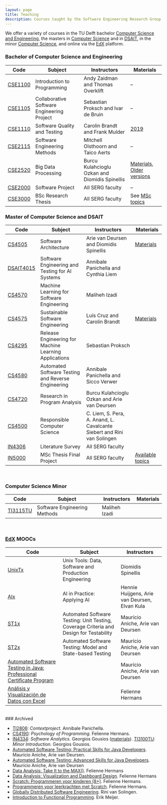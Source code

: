 ```yaml
---
layout: page
title: Teaching
description: Courses taught by the Software Engineering Research Group at TU Delft
---
```



We offer a variety of courses in the TU Delft bachelor [Computer Science and Engineering][cse], the masters in [Computer Science][msc] and in [DSAIT][dsait], in the minor [Computer Science][minor], and online via the [EdX][edx] platform.

[cse]: https://www.tudelft.nl/en/onderwijs/opleidingen/bachelors/computer-science-and-engineering/bachelor-of-computer-science-and-engineering
[msc]: https://www.tudelft.nl/onderwijs/opleidingen/masters/cs/msc-computer-science
[dsait]: https://www.tudelft.nl/onderwijs/opleidingen/masters/dsait/msc-data-science-and-artificial-intelligence-technology
[minor]: https://www.tudelft.nl/en/eemcs/study/minors/computer-science/
[edx]: https://www.edx.org/school/delftx

<a id="bsc"></a>
### Bachelor of Computer Science and Engineering

Code | Subject | Instructors | Materials
|---|---|---|---|
[CSE1100](https://www.studiegids.tudelft.nl/a101_searchCtrl.do?course_code=CSE1100&surname=&item_value=&tag_id=&deleteTag_id=&operation=searchOnCode) | Introduction to Programming | Andy Zaidman and Thomas Overklift  | –
[CSE1105](https://www.studiegids.tudelft.nl/a101_searchCtrl.do?course_code=CSE1105&surname=&item_value=&tag_id=&deleteTag_id=&operation=searchOnCode) | Collaborative Software Engineering Project | Sebastian Proksch and Ivar de Bruin | –
[CSE1110](https://www.studiegids.tudelft.nl/a101_searchCtrl.do?course_code=CSE1110&surname=&item_value=&tag_id=&deleteTag_id=&operation=searchOnCode) | Software Quality and Testing | Carolin Brandt and Frank Mulder | [2019](https://serg-delft.github.io/cse1110-2019/)
[CSE2115](https://www.studiegids.tudelft.nl/a101_searchCtrl.do?course_code=CSE2115&surname=&item_value=&tag_id=&deleteTag_id=&operation=searchOnCode) | Software Engineering Methods | Mitchell Olsthoorn and Taico Aerts | –
[CSE2520](https://www.studiegids.tudelft.nl/a101_searchCtrl.do?course_code=CSE2520&surname=&item_value=&tag_id=&deleteTag_id=&operation=searchOnCode) | Big Data Processing | Burcu Kulahcioglu Ozkan and Diomidis Spinellis | [Materials](https://burcuku.github.io/cse2520-bigdata/), [Older versions](https://www.gousios.org/courses/bigdata/)
[CSE2000](https://www.studiegids.tudelft.nl/a101_searchCtrl.do?course_code=CSE2000&surname=&item_value=&tag_id=&deleteTag_id=&operation=searchOnCode) | Software Project | All SERG faculty  | –
[CSE3000](https://www.studiegids.tudelft.nl/a101_searchCtrl.do?course_code=CSE3000&surname=&item_value=&tag_id=&deleteTag_id=&operation=searchOnCode) | BSc Research Thesis | All SERG faculty | See [MSc topics](/msc-projects)


<a id="msc"></a>
### Master of Computer Science and DSAIT

Code | Subject | Instructors | Materials
|---|---|---|---|
[CS4505](https://www.studiegids.tudelft.nl/a101_searchCtrl.do?course_code=CS4505&surname=&item_value=&tag_id=&deleteTag_id=&operation=searchOnCode) | Software Architecture | Arie van Deursen and Diomidis Spinellis | [Materials](https://se.ewi.tudelft.nl/delftswa/index.html)
[DSAIT4015](https://www.studiegids.tudelft.nl/a101_searchCtrl.do?course_code=DSAIT4015&surname=&item_value=&tag_id=&deleteTag_id=&operation=searchOnCode) | Software Engineering and Testing for AI Systems | Annibale Panichella and Cynthia Liem
[CS4570](https://www.studiegids.tudelft.nl/a101_searchCtrl.do?course_code=CS4570&surname=&item_value=&tag_id=&deleteTag_id=&operation=searchOnCode) | Machine Learning for Software Engineering | Maliheh Izadi
[CS4575](https://www.studiegids.tudelft.nl/a101_searchCtrl.do?course_code=CS4575&surname=&item_value=&tag_id=&deleteTag_id=&operation=searchOnCode) | Sustainable Software Engineering | Luís Cruz and Carolin Brandt | [Materials](https://luiscruz.github.io/course_sustainableSE/)
[CS4295](https://www.studiegids.tudelft.nl/a101_searchCtrl.do?course_code=CS4295&surname=&item_value=&tag_id=&deleteTag_id=&operation=searchOnCode) | Release Engineering for Machine Learning Applications | Sebastian Proksch
[CS4580](https://www.studiegids.tudelft.nl/a101_searchCtrl.do?course_code=CS4580&surname=&item_value=&tag_id=&deleteTag_id=&operation=searchOnCode) | Automated Software Testing and Reverse Engineering | Annibale Panichella and Sicco Verwer
[CS4720](https://www.studiegids.tudelft.nl/a101_searchCtrl.do?course_code=CS4720&surname=&item_value=&tag_id=&deleteTag_id=&operation=searchOnCode) | Research in Program Analysis | Burcu Kulahcioglu Ozkan and Arie van Deursen
[CS4500](https://www.studiegids.tudelft.nl/a101_searchCtrl.do?course_code=CS4500&surname=&item_value=&tag_id=&deleteTag_id=&operation=searchOnCode) | Responsible Computer Science | C. Liem, S. Pera, A. Anand, L. Cavalcante Siebert and Rini van Solingen
[IN4306](https://www.studiegids.tudelft.nl/a101_searchCtrl.do?course_code=IN4306&surname=&item_value=&tag_id=&deleteTag_id=&operation=searchOnCode) | Literature Survey | All SERG faculty
[IN5000](https://www.studiegids.tudelft.nl/a101_searchCtrl.do?course_code=IN5000&surname=&item_value=&tag_id=&deleteTag_id=&operation=searchOnCode) | MSc Thesis Final Project | All SERG faculty | [Available topics](/msc-projects)

<br/>

<a id="minor"></a>
### Computer Science Minor 

Code | Subject | Instructors | Materials
|---|---|---|---|
[TI3115TU](https://www.studiegids.tudelft.nl/a101_searchCtrl.do?course_code=TI3115TU&surname=&item_value=&tag_id=&deleteTag_id=&operation=searchOnCode) | Software Engineering Methods | Maliheh Izadi 

<br/>

### [EdX](https://www.edx.org/school/delftx) MOOCs

<!--
<image src="img/edx-testing.png" style="float:right; width:300px; border:1px solid #000"/>
-->

Code | Subject | Instructors
|---|---|---|
[UnixTx][UnixTx2021] | Unix Tools: Data, Software and Production Engineering | Diomidis Spinellis
[AIx][AIx2021] | AI in Practice: Applying AI | Hennie Huijgens, Arie van Deursen, Elvan Kula
[ST1x][ST1x2021] | Automated Software Testing: Unit Testing, Coverage Criteria and Design for Testability | Maurício Aniche, Arie van Deursen
[ST2x][ST2x2021] | Automated Software Testing: Model and State-based Testing | Maurício Aniche, Arie van Deursen
[Automated Software Testing in Java: Professional Certificate Program](https://www.edx.org/professional-certificate/delftx-automated-software-testing-in-java) || Maurício Aniche, Arie van Deursen
[Análisis y Visualización de Datos con Excel](https://www.edx.org/professional-certificate/delftx-analisis-y-visualizacion-de-datos-con-excel) || Felienne Hermans

[ST1x2021]: https://www.edx.org/course/automated-software-testing-unit-testing-coverage-2
[ST2x2021]: https://www.edx.org/course/automated-software-testing-model-and-state-based-2
[UnixTx2021]: https://www.edx.org/course/unix-tools-data-software-and-production-engineering
[AIx2021]: https://www.edx.org/course/ai-in-practice-applying-ai 

 <br/>
### Archived

* [TI2806](http://www.studiegids.tudelft.nl/a101_displayCourse.do?course_id=45676):  _Contextproject._  Annibale Panichella.
* [CS4190](http://www.studiegids.tudelft.nl/a101_displayCourse.do?course_id=48292): _Psychology of Programming._ Felienne Hermans.
* [IN4334](http://www.studiegids.tudelft.nl/a101_displayCourse.do?course_id=45568): _Software Analytics._ Georgios Gousios ([materials](http://gousios.org/courses/softwanal/)).
[TI3100TU](http://www.studiegids.tudelft.nl/a101_displayCourse.do?course_id=51332): _Minor Introduction._ Georgios Gousios.
* [Automated Software Testing: Practical Skills for Java Developers](https://www.edx.org/course/automated-software-testing-practical-skills-for-java-developers). Maurício Aniche, Arie van Deursen.
* [Automated Software Testing: Advanced Skills for Java Developers](https://www.edx.org/course/automated-software-testing-advanced-skills-for-java-developers). Maurício Aniche, Arie van Deursen
* [Data Analysis: Take It to the MAX()](https://www.edx.org/course/data-analysis-take-it-to-the-max). Felienne Hermans
* [Data Analysis: Visualization and Dashboard Design](https://www.edx.org/course/data-analysis-visualization-and-dashboard-design). Felienne Hermans
* [Scratch: Programmeren voor kinderen (8+)](https://www.edx.org/course/scratch-programmeren-voor-kinderen-8-delftx-scratchx-0). Felienne Hermans.
* [Programmeren voor leerkrachten met Scratch](https://www.edx.org/course/programmeren-voor-leerkrachten-met-delftx-scratchtx). Felienne Hermans.
* [Globally Distributed Software Engineering](https://www.edx.org/course/globally-distributed-software-engineering). Rini van Solingen.
* [Introduction to Functional Programming](https://www.edx.org/course/introduction-functional-programming-delftx-fp101x-0). Erik Meijer.


<!--
<image src="img/lecture-davide.jpg" style="float:right; width:300px; border:1px solid #000"/>
-->
